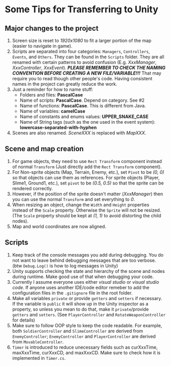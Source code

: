# Some Tips for Transferring to Unity
## Major changes to the project
1. Screen size is reset to *1920x1080* to fit a larger portion of the map (easier to navigate in game).
2. Scripts are separated into four categories: `Managers`, `Controllers`, `Events`, and `Others`. They can be found in the `Scripts` folder. They are all renamed with certain patterns to avoid confusion (E.g. *XxxManager*, *XxxController*, *XxxEvent*). ***PLEASE REMEMBER TO CHECK THE NAMING CONVENTION BEFORE CREATING A NEW FILE/VARIABLE!!!*** That may require you to read though other people's code. Having consistent names in the project can greatly reduce the work.
3. Just a reminder for how to name stuff:
   - Folders and files: **PascalCase**
   - Name of scripts: **PascalCase**. Depend on category. See #2
   - Name of functions: **PascalCase**. This is different from Java.
   - Name of variables: **camelCase**
   - Name of constants and enums values: **UPPER_SNAKE_CASE**
   - Name of String tags (such as the one used in the event system): **lowercase-separated-with-hyphen**
4. Scenes are also renamed. *SceneXXX* is replaced with *MapXXX*.
## Scene and map creation
1. For game objects, they need to use `Rect Transform` component instead of normal `Transform` (Just directly add the `Rect Transform` component).
2. For Non-sprite objects (Map, Terrain, Enemy, etc.), set `Pivot` to be *(0, 0)* so that objects can use them as references. For sprite objects (Player, Slime1, Ground1, etc.), set `pivot` to be *(0.5, 0.5)* so that the sprite can be rendered correctly.
3. However, if the position of the sprite doesn't matter (*XxxManager*) then you can use the normal `Transform` and set everything to *0*.
4. When resizing an object, change the `Width` and `Height` properties instead of the `Scale` property. Otherwise the `Sprite` will not be resized. (The `Scale` property should be kept at *(1, 1)* to avoid distorting the child nodes).
5. Map and world coordinates are now aligned.
## Scripts
1. Keep track of the console messages you add during debugging. You do not want to leave behind debugging messages that are too verbose. (btw `Debug.Log()` is how to log messages in Unity)
2. Unity supports checking the state and hierarchy of the scene and nodes during runtime. Make good use of that when debugging your code.
3. Currently I assume everyone uses either *visual studio* or *visual studio code*. If anyone uses another IDE/code editor remeber to add the configuration files in the `.gitignore` file in the root folder.
4. Make all variables `private` or provide `getters` and `setters` if necessary. If the variable is `public` it will show up in the Unity inspector as a property, so unless you mean to do that, make it `private`/provide `getters` and `setters`. (See `PlayerController` and `RotateWeaponController` for details)
5. Make sure to follow OOP style to keep the code readable. For example, both `SoldierController` and `SlimeController` are derived from `EnemyController`; `EnemyController` and `PlayerController` are derived from `MovableController`.
6. `Timer` is introduced to reduce unecessary fields such as curXxxTime, maxXxxTime, curXxxCD, and maxXxxCD. Make sure to check how it is implemented in `Timer.cs`.
